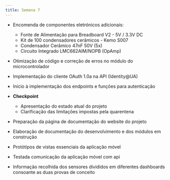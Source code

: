 ```yaml
---
title: Semana 7
---
```


- Encomenda de componentes eletrónicos adicionais:
    - Fonte de Alimentação para Breadboard V2 - 5V / 3.3V DC
    - Kit de 100 condensadores cerâmicos - Kemo S007
    - Condensador Cerâmico 47nF 50V (5x)
    - Circuito Integrado LMC662AIM/NOPB (OpAmp)

- Otimização de código e correção de erros no módulo do microcontrolador
- Implementação do cliente OAuth 1.0a na API (Identity@UA)
- Início à implementação dos endpoints e funções para autenticação
- **Checkpoint**
    - Apresentação do estado atual do projeto
    - Clarificação das limitações impostas pela quarentena
- Preparação da página de documentação do website do projeto
- Elaboração de documentação do desenvolvimento e dos módulos em construção
- Protótipos de vistas essenciais da aplicação móvel
- Testada comunicação da aplicação móvel com api
- Informação recolhida dos sensores divididos em diferentes dashboards consoante as duas provas de conceito